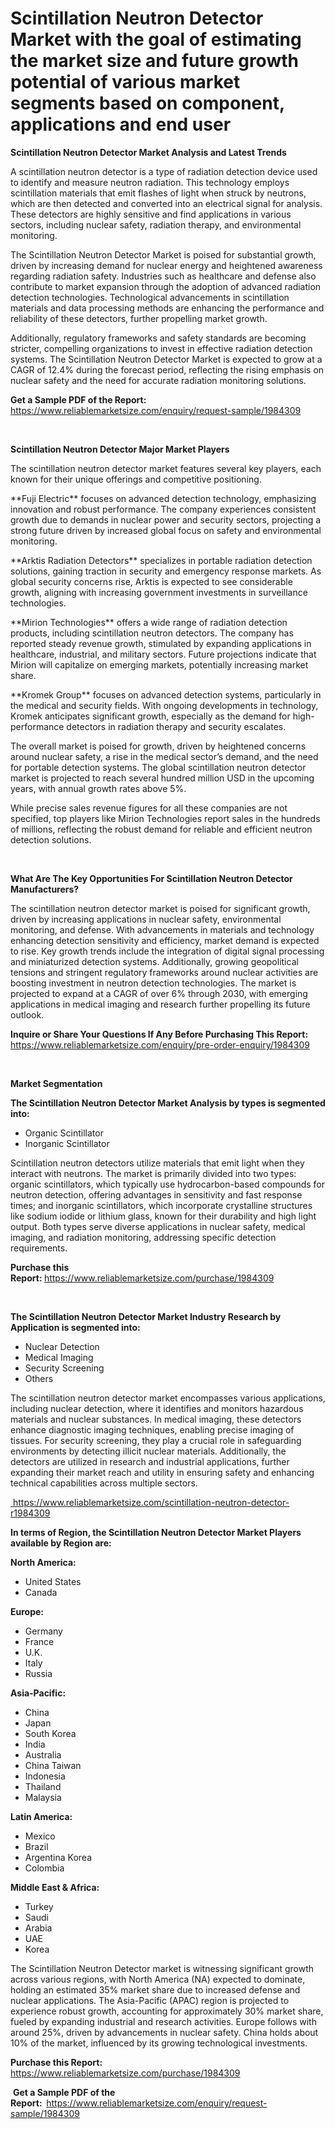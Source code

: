 <p><h1>Scintillation Neutron Detector Market with the goal of estimating the market size and future growth potential of various market segments based on component, applications and end user</h1></p><p><strong>Scintillation Neutron Detector Market Analysis and Latest Trends</strong></p>
<p><p>A scintillation neutron detector is a type of radiation detection device used to identify and measure neutron radiation. This technology employs scintillation materials that emit flashes of light when struck by neutrons, which are then detected and converted into an electrical signal for analysis. These detectors are highly sensitive and find applications in various sectors, including nuclear safety, radiation therapy, and environmental monitoring.</p><p>The Scintillation Neutron Detector Market is poised for substantial growth, driven by increasing demand for nuclear energy and heightened awareness regarding radiation safety. Industries such as healthcare and defense also contribute to market expansion through the adoption of advanced radiation detection technologies. Technological advancements in scintillation materials and data processing methods are enhancing the performance and reliability of these detectors, further propelling market growth.</p><p>Additionally, regulatory frameworks and safety standards are becoming stricter, compelling organizations to invest in effective radiation detection systems. The Scintillation Neutron Detector Market is expected to grow at a CAGR of 12.4% during the forecast period, reflecting the rising emphasis on nuclear safety and the need for accurate radiation monitoring solutions.</p></p>
<p><strong>Get a Sample PDF of the Report:&nbsp;</strong> <a href="https://www.reliablemarketsize.com/enquiry/request-sample/1984309?utm_campaign=3552&utm_medium=2&utm_source=Github&utm_content=ia&utm_term=12042025&utm_id=scintillation-neutron-detector">https://www.reliablemarketsize.com/enquiry/request-sample/1984309</a></p>
<p>&nbsp;</p>
<p><strong>Scintillation Neutron Detector Major Market Players</strong></p>
<p><p>The scintillation neutron detector market features several key players, each known for their unique offerings and competitive positioning. </p><p>**Fuji Electric** focuses on advanced detection technology, emphasizing innovation and robust performance. The company experiences consistent growth due to demands in nuclear power and security sectors, projecting a strong future driven by increased global focus on safety and environmental monitoring.</p><p>**Arktis Radiation Detectors** specializes in portable radiation detection solutions, gaining traction in security and emergency response markets. As global security concerns rise, Arktis is expected to see considerable growth, aligning with increasing government investments in surveillance technologies.</p><p>**Mirion Technologies** offers a wide range of radiation detection products, including scintillation neutron detectors. The company has reported steady revenue growth, stimulated by expanding applications in healthcare, industrial, and military sectors. Future projections indicate that Mirion will capitalize on emerging markets, potentially increasing market share.</p><p>**Kromek Group** focuses on advanced detection systems, particularly in the medical and security fields. With ongoing developments in technology, Kromek anticipates significant growth, especially as the demand for high-performance detectors in radiation therapy and security escalates.</p><p>The overall market is poised for growth, driven by heightened concerns around nuclear safety, a rise in the medical sector’s demand, and the need for portable detection systems. The global scintillation neutron detector market is projected to reach several hundred million USD in the upcoming years, with annual growth rates above 5%. </p><p>While precise sales revenue figures for all these companies are not specified, top players like Mirion Technologies report sales in the hundreds of millions, reflecting the robust demand for reliable and efficient neutron detection solutions.</p></p>
<p>&nbsp;</p>
<p><strong>What Are The Key Opportunities For Scintillation Neutron Detector Manufacturers?</strong></p>
<p><p>The scintillation neutron detector market is poised for significant growth, driven by increasing applications in nuclear safety, environmental monitoring, and defense. With advancements in materials and technology enhancing detection sensitivity and efficiency, market demand is expected to rise. Key growth trends include the integration of digital signal processing and miniaturized detection systems. Additionally, growing geopolitical tensions and stringent regulatory frameworks around nuclear activities are boosting investment in neutron detection technologies. The market is projected to expand at a CAGR of over 6% through 2030, with emerging applications in medical imaging and research further propelling its future outlook.</p></p>
<p><strong>Inquire or Share Your Questions If Any Before Purchasing This Report:</strong> <a href="https://www.reliablemarketsize.com/enquiry/pre-order-enquiry/1984309?utm_campaign=3552&utm_medium=2&utm_source=Github&utm_content=ia&utm_term=12042025&utm_id=scintillation-neutron-detector">https://www.reliablemarketsize.com/enquiry/pre-order-enquiry/1984309</a></p>
<p>&nbsp;</p>
<p><strong>Market Segmentation</strong></p>
<p><strong>The Scintillation Neutron Detector Market Analysis by types is segmented into:</strong></p>
<p><ul><li>Organic Scintillator</li><li>Inorganic Scintillator</li></ul></p>
<p><p>Scintillation neutron detectors utilize materials that emit light when they interact with neutrons. The market is primarily divided into two types: organic scintillators, which typically use hydrocarbon-based compounds for neutron detection, offering advantages in sensitivity and fast response times; and inorganic scintillators, which incorporate crystalline structures like sodium iodide or lithium glass, known for their durability and high light output. Both types serve diverse applications in nuclear safety, medical imaging, and radiation monitoring, addressing specific detection requirements.</p></p>
<p><strong>Purchase this Report:&nbsp;</strong><a href="https://www.reliablemarketsize.com/purchase/1984309?utm_campaign=3552&utm_medium=2&utm_source=Github&utm_content=ia&utm_term=12042025&utm_id=scintillation-neutron-detector">https://www.reliablemarketsize.com/purchase/1984309</a></p>
<p>&nbsp;</p>
<p><strong>The Scintillation Neutron Detector Market Industry Research by Application is segmented into:</strong></p>
<p><ul><li>Nuclear Detection</li><li>Medical Imaging</li><li>Security Screening</li><li>Others</li></ul></p>
<p><p>The scintillation neutron detector market encompasses various applications, including nuclear detection, where it identifies and monitors hazardous materials and nuclear substances. In medical imaging, these detectors enhance diagnostic imaging techniques, enabling precise imaging of tissues. For security screening, they play a crucial role in safeguarding environments by detecting illicit nuclear materials. Additionally, the detectors are utilized in research and industrial applications, further expanding their market reach and utility in ensuring safety and enhancing technical capabilities across multiple sectors.</p></p>
<p><a href="https://www.reliablemarketsize.com/scintillation-neutron-detector-r1984309?utm_campaign=3552&utm_medium=2&utm_source=Github&utm_content=ia&utm_term=12042025&utm_id=scintillation-neutron-detector">&nbsp;https://www.reliablemarketsize.com/scintillation-neutron-detector-r1984309</a></p>
<p><strong>In terms of Region, the Scintillation Neutron Detector Market Players available by Region are:</strong></p>
<p>
    <p> <strong> North America: </strong>
        <ul>
            <li>United States</li>
            <li>Canada</li>
        </ul>
        </p> 
    <p> <strong> Europe: </strong>
        <ul>
            <li>Germany</li>
            <li>France</li>
            <li>U.K.</li>
            <li>Italy</li>
            <li>Russia</li>
        </ul>
        </p> 
    <p> <strong> Asia-Pacific: </strong>
        <ul>
            <li>China</li>
            <li>Japan</li>
            <li>South Korea</li>
            <li>India</li>
            <li>Australia</li>
            <li>China Taiwan</li>
            <li>Indonesia</li>
            <li>Thailand</li>
            <li>Malaysia</li>
        </ul>
        </p> 
    <p> <strong> Latin America: </strong>
        <ul>
            <li>Mexico</li>
            <li>Brazil</li>
            <li>Argentina Korea</li>
            <li>Colombia</li>
        </ul>
        </p> 
    <p> <strong> Middle East & Africa: </strong>
        <ul>
            <li>Turkey</li>
            <li>Saudi</li>
            <li>Arabia</li>
            <li>UAE</li>
            <li>Korea</li>
        </ul>
    </p>
    </p>
<p><p>The Scintillation Neutron Detector market is witnessing significant growth across various regions, with North America (NA) expected to dominate, holding an estimated 35% market share due to increased defense and nuclear applications. The Asia-Pacific (APAC) region is projected to experience robust growth, accounting for approximately 30% market share, fueled by expanding industrial and research activities. Europe follows with around 25%, driven by advancements in nuclear safety. China holds about 10% of the market, influenced by its growing technological investments.</p></p>
<p><strong>Purchase this Report: </strong><a href="https://www.reliablemarketsize.com/purchase/1984309?utm_campaign=3552&utm_medium=2&utm_source=Github&utm_content=ia&utm_term=12042025&utm_id=scintillation-neutron-detector">https://www.reliablemarketsize.com/purchase/1984309</a></p>
<p>&nbsp;<strong>Get a Sample PDF of the Report:&nbsp;&nbsp;</strong><a href="https://www.reliablemarketsize.com/enquiry/request-sample/1984309?utm_campaign=3552&utm_medium=2&utm_source=Github&utm_content=ia&utm_term=12042025&utm_id=scintillation-neutron-detector">https://www.reliablemarketsize.com/enquiry/request-sample/1984309</a></p>
<p><strong></strong></p>
<p><p></p><p></p><p></p></p>